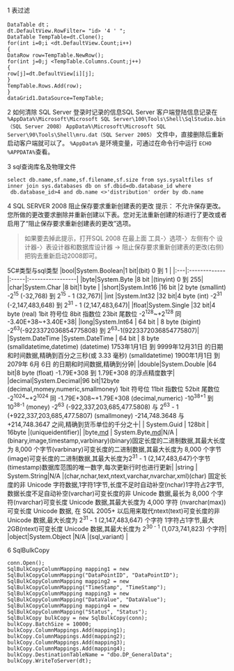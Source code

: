 1 表过滤
```
DataTable dt；
dt.DefaultView.RowFilter= "id> '4 ' "; 
DataTable TempTable=dt.Clone(); 
for(int i=0;i <dt.DefaultView.Count;i++) 
{ 
DataRow row=TempTable.NewRow(); 
for(int j=0;j <TempTable.Columns.Count;j++) 
{ 
row[j]=dt.DefaultView[i][j]; 
} 
TempTable.Rows.Add(row); 
} 
dataGrid1.DataSource=TempTable;
```

2 如何清除 SQL Server 登录时记录的信息SQL Server 客户端登陆信息记录在
`%AppData%\Microsoft\Microsoft SQL Server\100\Tools\Shell\SqlStudio.bin （SQL Server 2008）`
`AppData%\Microsoft\Microsoft SQL Server\90\Tools\Shell\mru.dat（SQL Server 2005）`
文件中，直接删除后重新启动客户端就可以了。
`%AppData%` 是环境变量，可通过在命令行中运行 `ECHO %APPDATA%`查看。

3 sql查询库名及物理文件
```
select db.name,sf.name,sf.filename,sf.size from sys.sysaltfiles sf 
inner join sys.databases db on sf.dbid=db.database_id where
 db.database_id>4 and db.name <>'distribution' order by db.name
```

4 SQL SERVER 2008 阻止保存要求重新创建表的更改
提示： 不允许保存更改。您所做的更改要求删除并重新创建以下表。您对无法重新创建的标进行了更改或者启用了“阻止保存要求重新创建表的更改”选项。
> 如果要去掉此提示，打开SQL 2008 在最上面 工具-〉选项-〉左侧有个 设计器-〉表设计器和数据库设计器 -> 阻止保存要求重新创建表的更改(右侧) 把钩去重新启动2008即可。

5C#类型与sql类型
|bool|System.Boolean|1  bit|(bit)   0 到 1   |
|:---|:-------------|:-----|:-----------------|
|byte|System.Byte   |8  bit |(tinyint)  0 到 255|
|char|System.Char   |8  bit|1 byte            |
|short|System.Int16  |16 bit  |2 byte  (smallint)  -2<sup>15</sup> (-32,768) 到 2<sup>15</sup> - 1 (32,767)|
|int |System.Int32  |32 bit|4 byte (int) -2<sup>31</sup> (-2,147,483,648) 到 2<sup>31</sup> - 1 (2,147,483,647)|
|float|System.Single |32 bit|4 byte (real) 1bit 符号位 8bit 指数位 23bit 尾数位 -2<sup>128</sup>~+2<sup>128</sup> 同 -3.40E+38~+3.40E+38|
|long|System.Int64  | 64 bit | 8 byte  (bigint)  -2<sup>63</sup>(-9223372036854775808) 到 2<sup>63</sup>-1(9223372036854775807)|
|System.DateTime |System.DateTime | 64 bit | 8 byte (smalldatetime,datetime)    (datetime)  1753年1月1日 到 9999年12月31日 的日期和时间数据,精确到百分之三秒(或 3.33 毫秒) (smalldatetime)  1900年1月1日 到 2079年 6月 6日 的日期和时间数据,精确到分钟|
|double|System.Double |64 bit|8 byte  (float) -1.79E+308 到 1.79E+308 的浮点精度数字|
|decimal|System.Decimal|96 bit|12byte  (decimal,momey,numeric,smallmoney)                                      1bit 符号位 11bit 指数位 52bit 尾数位 -2<sup>1024</sup>~+2<sup>1024</sup> 同 -1.79E+308~+1.79E+308 (decimal,numeric)  -10<sup>38+1</sup> 到 10<sup>38-1</sup>  (money) -2<sup>63</sup> (-922,337,203,685,477.5808) 与 2<sup>63</sup> - 1 (+922,337,203,685,477.5807) (smallmoney) -214,748.3648 与 +214,748.3647 之间,精确到货币单位的千分之十|
| System.Guid |       128bit | 16byte  |(uniqueidentifier)|
|byte[.md](.md)  | System.Byte[.md](.md)|N/A   |(binary,image,timestamp,varbinary)(binary)固定长度的二进制数据,其最大长度为 8,000 个字节(varbinary)可变长度的二进制数据,其最大长度为 8,000 个字节(image)可变长度的二进制数据,其最大长度为2<sup>31</sup> - 1 (2,147,483,647)个字节(timestamp)数据库范围的唯一数字,每次更新行时也进行更新|
|string  | System.String|N/A   |(char,nchar,text,ntext,varchar,nvarchar,xml)(char) 固定长度的非 Unicode 字符数据,1字符1字节,长度不足时自动补空(nchar)1字符占2字节,数据长度不足自动补空(varchar)可变长度的非 Unicode 数据,最长为 8,000 个字符(nvarchar)可变长度 Unicode 数据,其最大长度为 4,000 字符 (nvarchar(max))可变长度 Unicode 数据, 在 SQL 2005+ 以后用来取代ntext(text)可变长度的非 Unicode 数据,最大长度为 2<sup>31</sup> - 1 (2,147,483,647) 个字符 1字符占1字节,最大2GB(ntext)可变长度 Unicode 数据,其最大长度为 2<sup>30 - 1</sup> (1,073,741,823) 个字符|
|object|System.Object |N/A   |(sql\_variant)    |

6 SqlBulkCopy
```
conn.Open();
SqlBulkCopyColumnMapping mapping1 = new SqlBulkCopyColumnMapping("DataPointID", "DataPointID");
SqlBulkCopyColumnMapping mapping2 = new SqlBulkCopyColumnMapping("TimeStamp", "TimeStamp");
SqlBulkCopyColumnMapping mapping3 = new SqlBulkCopyColumnMapping("DataValue", "DataValue");
SqlBulkCopyColumnMapping mapping4 = new SqlBulkCopyColumnMapping("Status", "Status");
SqlBulkCopy bulkCopy = new SqlBulkCopy(conn);
bulkCopy.BatchSize = 10000;
bulkCopy.ColumnMappings.Add(mapping1);
bulkCopy.ColumnMappings.Add(mapping2);
bulkCopy.ColumnMappings.Add(mapping3);
bulkCopy.ColumnMappings.Add(mapping4);
bulkCopy.DestinationTableName = "dbo.DP_GeneralData";
bulkCopy.WriteToServer(dt);

```